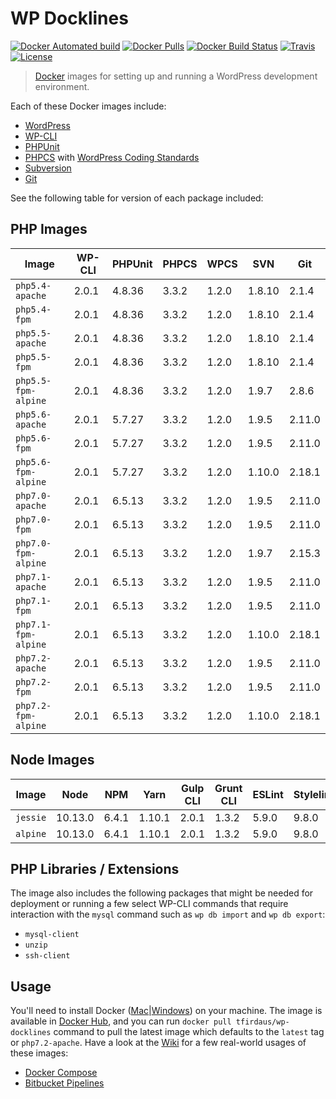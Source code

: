 # WP Docklines

[![Docker Automated build](https://img.shields.io/docker/automated/tfirdaus/wp-docklines.svg?style=flat)](https://hub.docker.com/r/tfirdaus/wp-docklines/) [![Docker Pulls](https://img.shields.io/docker/pulls/tfirdaus/wp-docklines.svg?style=flat)](https://hub.docker.com/r/tfirdaus/wp-docklines/) [![Docker Build Status](https://img.shields.io/docker/build/tfirdaus/wp-docklines.svg?style=flat)](https://hub.docker.com/r/tfirdaus/wp-docklines/) [![Travis](https://img.shields.io/travis/tfirdaus/wp-docklines.svg?style=flat)](https://travis-ci.org/tfirdaus/wp-docklines) [![License](https://img.shields.io/github/license/tfirdaus/wp-docklines.svg?style=flat)](https://github.com/tfirdaus/wp-docklines)

> [Docker](https://www.docker.com/) images for setting up and running a WordPress development environment.

Each of these Docker images include:

- [WordPress](https://wordpress.org/download/)
- [WP-CLI](http://wp-cli.org/)
- [PHPUnit](https://phpunit.de/)
- [PHPCS](https://github.com/squizlabs/PHP_CodeSniffer) with [WordPress Coding Standards](https://github.com/WordPress-Coding-Standards/WordPress-Coding-Standards)
- [Subversion](https://subversion.apache.org/)
- [Git](https://git-scm.com/)

See the following table for version of each package included:

## PHP Images

| Image | WP-CLI | PHPUnit | PHPCS | WPCS | SVN | Git |
| --- | --- | --- | --- | --- | --- | --- |
| `php5.4-apache`     | 2.0.1 | 4.8.36 | 3.3.2 | 1.2.0 | 1.8.10 | 2.1.4  |
| `php5.4-fpm`        | 2.0.1 | 4.8.36 | 3.3.2 | 1.2.0 | 1.8.10 | 2.1.4  |
| `php5.5-apache`     | 2.0.1 | 4.8.36 | 3.3.2 | 1.2.0 | 1.8.10 | 2.1.4  |
| `php5.5-fpm`        | 2.0.1 | 4.8.36 | 3.3.2 | 1.2.0 | 1.8.10 | 2.1.4  |
| `php5.5-fpm-alpine` | 2.0.1 | 4.8.36 | 3.3.2 | 1.2.0 | 1.9.7  | 2.8.6  |
| `php5.6-apache`     | 2.0.1 | 5.7.27 | 3.3.2 | 1.2.0 | 1.9.5  | 2.11.0 |
| `php5.6-fpm`        | 2.0.1 | 5.7.27 | 3.3.2 | 1.2.0 | 1.9.5  | 2.11.0 |
| `php5.6-fpm-alpine` | 2.0.1 | 5.7.27 | 3.3.2 | 1.2.0 | 1.10.0 | 2.18.1 |
| `php7.0-apache`     | 2.0.1 | 6.5.13 | 3.3.2 | 1.2.0 | 1.9.5  | 2.11.0 |
| `php7.0-fpm`        | 2.0.1 | 6.5.13 | 3.3.2 | 1.2.0 | 1.9.5  | 2.11.0 |
| `php7.0-fpm-alpine` | 2.0.1 | 6.5.13 | 3.3.2 | 1.2.0 | 1.9.7  | 2.15.3 |
| `php7.1-apache`     | 2.0.1 | 6.5.13 | 3.3.2 | 1.2.0 | 1.9.5  | 2.11.0 |
| `php7.1-fpm`        | 2.0.1 | 6.5.13 | 3.3.2 | 1.2.0 | 1.9.5  | 2.11.0 |
| `php7.1-fpm-alpine` | 2.0.1 | 6.5.13 | 3.3.2 | 1.2.0 | 1.10.0 | 2.18.1 |
| `php7.2-apache`     | 2.0.1 | 6.5.13 | 3.3.2 | 1.2.0 | 1.9.5  | 2.11.0 |
| `php7.2-fpm`        | 2.0.1 | 6.5.13 | 3.3.2 | 1.2.0 | 1.9.5  | 2.11.0 |
| `php7.2-fpm-alpine` | 2.0.1 | 6.5.13 | 3.3.2 | 1.2.0 | 1.10.0 | 2.18.1 |

## Node Images

| Image | Node | NPM | Yarn | Gulp CLI | Grunt CLI | ESLint | Stylelint |
| --- | --- | --- | --- | --- | --- | --- | --- |
| `jessie`  | 10.13.0 | 6.4.1 | 1.10.1 | 2.0.1 | 1.3.2 | 5.9.0 | 9.8.0 |
| `alpine`  | 10.13.0 | 6.4.1 | 1.10.1 | 2.0.1 | 1.3.2 | 5.9.0 | 9.8.0 |

## PHP Libraries / Extensions

The image also includes the following packages that might be needed for deployment or running a few select WP-CLI commands that require interaction with the `mysql` command such as `wp db import` and `wp db export`:

- `mysql-client`
- `unzip`
- `ssh-client`

## Usage

You'll need to install Docker ([Mac](https://www.docker.com/docker-mac)|[Windows](https://www.docker.com/docker-windows)) on your machine. The image is available in [Docker Hub](https://hub.docker.com/), and you can run `docker pull tfirdaus/wp-docklines` command to pull the latest image which defaults to the `latest` tag or `php7.2-apache`. Have a look at the [Wiki](https://github.com/tfirdaus/wp-docklines/wiki) for a few real-world usages of these images:

- [Docker Compose](https://github.com/tfirdaus/wp-docklines/wiki/Docker-Compose)
- [Bitbucket Pipelines](https://github.com/tfirdaus/wp-docklines/wiki/Bitbucket-Pipelines)
